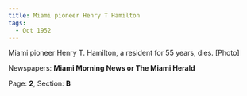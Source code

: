 ```yaml
---  
title: Miami pioneer Henry T Hamilton  
tags:  
  - Oct 1952  
---  
```

  
Miami pioneer Henry T. Hamilton, a resident for 55 years, dies. [Photo]  
  
Newspapers: **Miami Morning News or The Miami Herald**  
  
Page: **2**, Section: **B** 
